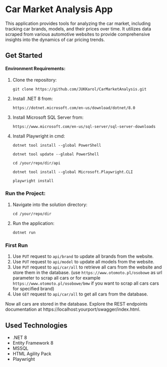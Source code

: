 # Car Market Analysis App

This application provides tools for analyzing the car market, including tracking car brands, models, and their prices over time. It utilizes data scraped from various automotive websites to provide comprehensive insights into the dynamics of car pricing trends.

## Get Started

#### Environment Requirements:

1. Clone the repository:
   ```
   git clone https://github.com/JUKKarol/CarMarketAnalysis.git
   ```
2. Install .NET 8 from:
   ```
   https://dotnet.microsoft.com/en-us/download/dotnet/8.0
   ```
3. Install Microsoft SQL Server from:
   ```
   https://www.microsoft.com/en-us/sql-server/sql-server-downloads
   ```
4. Install Playwright in cmd:
   ```
   dotnet tool install --global PowerShell
   ```
   ```
   dotnet tool update --global PowerShell
   ```
   ```
   cd /your/repo/dir/api
   ```
   ```
   dotnet tool install --global Microsoft.Playwright.CLI
   ```
   ```
   playwright install
   ```

### Run the Project:

1. Navigate into the solution directory:
   ```
   cd /your/repo/dir
   ```
2. Run the application:
   ```
   dotnet run
   ```

### First Run

1. Use `PUT` request to `api/brand` to update all brands from the website.
2. Use `PUT` request to `api/model` to update all models from the website.
3. Use `PUT` request to `api/car/all` to retrieve all cars from the website and store them in the database. (use `https://www.otomoto.pl/osobowe` as url parameter to scrap all cars or for example `https://www.otomoto.pl/osobowe/bmw` if you want to scrap all cars cars for specified brand)
4. Use `GET` request to `api/car/all` to get all cars from the database.

Now all cars are stored in the database.
Explore the REST endpoints documentation at https://localhost:yourport/swagger/index.html.

## Used Technologies

- .NET 8
- Entity Framework 8
- MSSQL
- HTML Agility Pack
- Playwright

